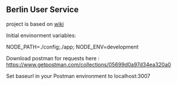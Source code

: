 ## Berlin User Service
project is based on [wiki](https://github.com/madhums/node-express-mongoose/wiki)

Initial envinorment variables:

NODE_PATH=./config;./app;
NODE_ENV=development

Download postman for requests here : https://www.getpostman.com/collections/05699d0a97d34ea320a0

Set baseurl in your Postman environment to localhost:3007

